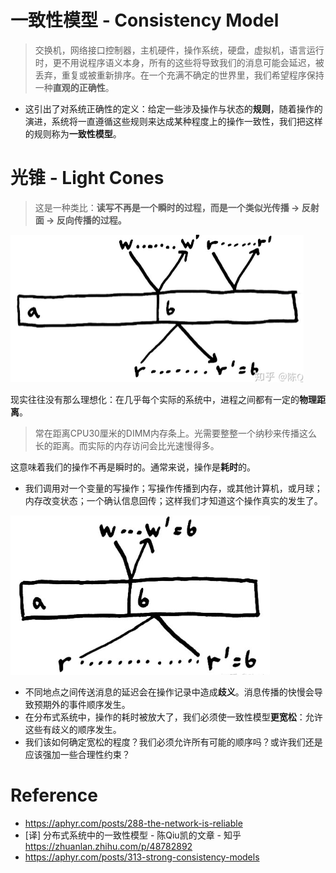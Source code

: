 # 一致性模型 - Consistency Model

> 交换机，网络接口控制器，主机硬件，操作系统，硬盘，虚拟机，语言运行时，更不用说程序语义本身，所有的这些将导致我们的消息可能会延迟，被丢弃，重复或被重新排序。在一个充满不确定的世界里，我们希望程序保持一种**直观的正确性**。

* 这引出了对系统正确性的定义：给定一些涉及操作与状态的**规则**，随着操作的演进，系统将一直遵循这些规则来达成某种程度上的操作一致性，我们把这样的规则称为**一致性模型**。

# 光锥 - Light Cones

> 这是一种类比：**读写不再是一个瞬时的过程，而是一个类似光传播 -> 反射面 -> 反向传播的过程。**

<img src="./.images/image-20230215193749818.png" alt="image-20230215193749818" style="zoom:50%;" />

现实往往没有那么理想化：在几乎每个实际的系统中，进程之间都有一定的**物理距离**。

> 常在距离CPU30厘米的DIMM内存条上。光需要整整一个纳秒来传播这么长的距离。而实际的内存访问会比光速慢得多。

这意味着我们的操作不再是瞬时的。通常来说，操作是**耗时**的。

* 我们调用对一个变量的写操作；写操作传播到内存，或其他计算机，或月球；内存改变状态；一个确认信息回传；这样我们才知道这个操作真实的发生了。

<img src="./.images/image-20230215193956087.png" alt="image-20230215193956087" style="zoom:50%;" />

* 不同地点之间传送消息的延迟会在操作记录中造成**歧义**。消息传播的快慢会导致预期外的事件顺序发生。
* 在分布式系统中，操作的耗时被放大了，我们必须使一致性模型**更宽松**：允许这些有歧义的顺序发生。
* 我们该如何确定宽松的程度？我们必须允许所有可能的顺序吗？或许我们还是应该强加一些合理性约束？

# Reference

* https://aphyr.com/posts/288-the-network-is-reliable
* [译] 分布式系统中的一致性模型 - 陈Qiu凯的文章 - 知乎 https://zhuanlan.zhihu.com/p/48782892
* https://aphyr.com/posts/313-strong-consistency-models
